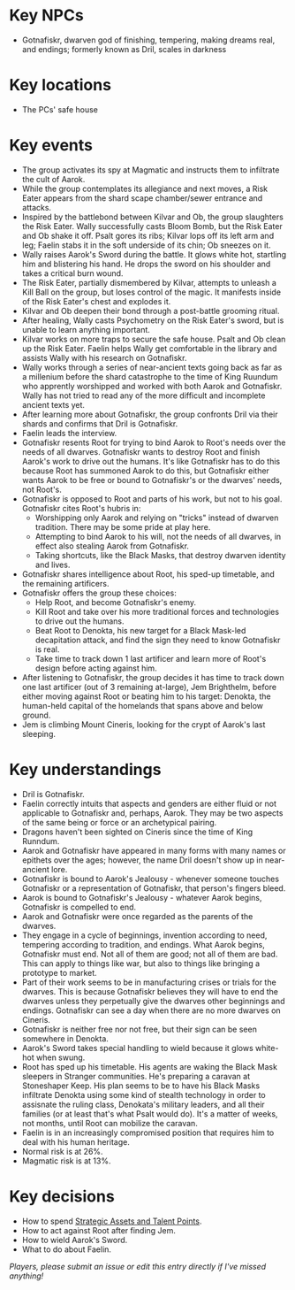 # Key NPCs

- Gotnafiskr, dwarven god of finishing, tempering, making dreams real, and endings; formerly known as Dril, scales in darkness

# Key locations

- The PCs' safe house

# Key events

- The group activates its spy at Magmatic and instructs them to infiltrate the cult of Aarok.
- While the group contemplates its allegiance and next moves, a Risk Eater appears from the shard scape chamber/sewer entrance and attacks.
- Inspired by the battlebond between Kilvar and Ob, the group slaughters the Risk Eater. Wally successfully casts Bloom Bomb, but the Risk Eater and Ob shake it off. Psalt gores its ribs; Kilvar lops off its left arm and leg; Faelin stabs it in the soft underside of its chin; Ob sneezes on it.
- Wally raises Aarok's Sword during the battle. It glows white hot, startling him and blistering his hand. He drops the sword on his shoulder and takes a critical burn wound.
- The Risk Eater, partially dismembered by Kilvar, attempts to unleash a Kill Ball on the group, but loses control of the magic. It manifests inside of the Risk Eater's chest and explodes it.
- Kilvar and Ob deepen their bond through a post-battle grooming ritual.
- After healing, Wally casts Psychometry on the Risk Eater's sword, but is unable to learn anything important.
- Kilvar works on more traps to secure the safe house. Psalt and Ob clean up the Risk Eater. Faelin helps Wally get comfortable in the library and assists Wally with his research on Gotnafiskr.
- Wally works through a series of near-ancient texts going back as far as a millenium before the shard catastrophe to the time of King Ruundum who apprently worshipped and worked with both Aarok and Gotnafiskr. Wally has not tried to read any of the more difficult and incomplete ancient texts yet.
- After learning more about Gotnafiskr, the group confronts Dril via their shards and confirms that Dril is Gotnafiskr.
- Faelin leads the interview.
- Gotnafiskr resents Root for trying to bind Aarok to Root's needs over the needs of all dwarves. Gotnafiskr wants to destroy Root and finish Aarok's work to drive out the humans. It's like Gotnafiskr has to do this because Root has summoned Aarok to do this, but Gotnafiskr either wants Aarok to be free or bound to Gotnafiskr's or the dwarves' needs, not Root's.
- Gotnafiskr is opposed to Root and parts of his work, but not to his goal. Gotnafiskr cites Root's hubris in:
  - Worshipping only Aarok and relying on "tricks" instead of dwarven tradition. There may be some pride at play here.
  - Attempting to bind Aarok to his will, not the needs of all dwarves, in effect also stealing Aarok from Gotnafiskr.
  - Taking shortcuts, like the Black Masks, that destroy dwarven identity and lives.
- Gotnafiskr shares intelligence about Root, his sped-up timetable, and the remaining artificers.
- Gotnafiskr offers the group these choices:
  - Help Root, and become Gotnafiskr's enemy.
  - Kill Root and take over his more traditional forces and technologies to drive out the humans.
  - Beat Root to Denokta, his new target for a Black Mask-led decapitation attack, and find the sign they need to know Gotnafiskr is real.
  - Take time to track down 1 last artificer and learn more of Root's design before acting against him.
- After listening to Gotnafiskr, the group decides it has time to track down one last artificer (out of 3 remaining at-large), Jem Brighthelm, before either moving against Root or beating him to his target: Denokta, the human-held capital of the homelands that spans above and below ground.
- Jem is climbing Mount Cineris, looking for the crypt of Aarok's last sleeping.

# Key understandings

- Dril is Gotnafiskr.
- Faelin correctly intuits that aspects and genders are either fluid or not applicable to Gotnafiskr and, perhaps, Aarok. They may be two aspects of the same being or force or an archetypical pairing.
- Dragons haven't been sighted on Cineris since the time of King Runndum.
- Aarok and Gotnafiskr have appeared in many forms with many names or epithets over the ages; however, the name Dril doesn't show up in near-ancient lore.
- Gotnafiskr is bound to Aarok's Jealousy - whenever someone touches Gotnafiskr or a representation of Gotnafiskr, that person's fingers bleed.
- Aarok is bound to Gotnafiskr's Jealousy - whatever Aarok begins, Gotnafiskr is compelled to end.
- Aarok and Gotnafiskr were once regarded as the parents of the dwarves.
- They engage in a cycle of beginnings, invention according to need, tempering according to tradition, and endings. What Aarok begins, Gotnafiskr must end. Not all of them are good; not all of them are bad. This can apply to things like war, but also to things like bringing a prototype to market.
- Part of their work seems to be in manufacturing crises or trials for the dwarves. This is because Gotnafiskr believes they will have to end the dwarves unless they perpetually give the dwarves other beginnings and endings. Gotnafiskr can see a day when there are no more dwarves on Cineris.
- Gotnafiskr is neither free nor not free, but their sign can be seen somewhere in Denokta.
- Aarok's Sword takes special handling to wield because it glows white-hot when swung.
- Root has sped up his timetable. His agents are waking the Black Mask sleepers in Stranger communities. He's preparing a caravan at Stoneshaper Keep. His plan seems to be to have his Black Masks infiltrate Denokta using some kind of stealth technology in order to assisnate the ruling class, Denokata's military leaders, and all their families (or at least that's what Psalt would do). It's a matter of weeks, not months, until Root can mobilize the caravan.
- Faelin is in an increasingly compromised position that requires him to deal with his human heritage.
- Normal risk is at 26%.
- Magmatic risk is at 13%.

# Key decisions

- How to spend [Strategic Assets and Talent Points](https://github.com/chadsansing/cineris-campaign/issues/16).
- How to act against Root after finding Jem.
- How to wield Aarok's Sword.
- What to do about Faelin.

*Players, please submit an issue or edit this entry directly if I've missed anything!*
